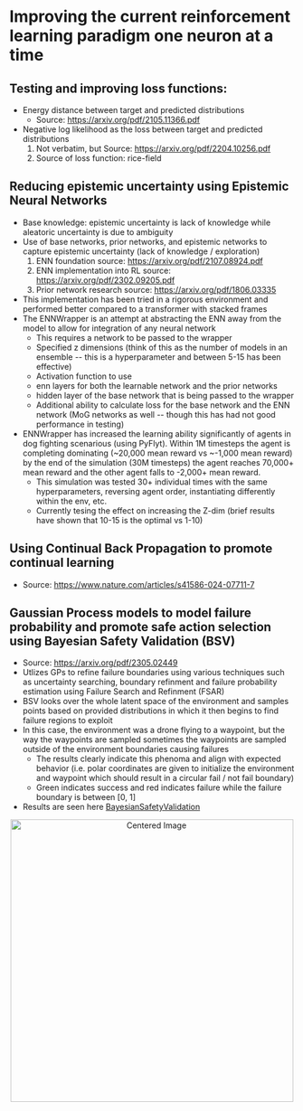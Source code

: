 # Improving the current reinforcement learning paradigm one neuron at a time

## Testing and improving loss functions:
- Energy distance between target and predicted distributions
    - Source: https://arxiv.org/pdf/2105.11366.pdf
- Negative log likelihood  as the loss between target and predicted distributions
    1. Not verbatim, but Source: https://arxiv.org/pdf/2204.10256.pdf
    2. Source of loss function: rice-field
 ## Reducing epistemic uncertainty using Epistemic Neural Networks
 - Base knowledge: epistemic uncertainty is lack of knowledge while aleatoric uncertainty is due to ambiguity
 - Use of base networks, prior networks, and epistemic networks to capture epistemic uncertainty (lack of knowledge / exploration)
    1. ENN foundation source: https://arxiv.org/pdf/2107.08924.pdf
    2. ENN implementation into RL source: https://arxiv.org/pdf/2302.09205.pdf
    3. Prior network research source: https://arxiv.org/pdf/1806.03335
 - This implementation has been tried in a rigorous environment and performed better compared to a transformer with stacked frames
 - The ENNWrapper is an attempt at abstracting the ENN away from the model to allow for integration of any neural network
    - This requires a network to be passed to the wrapper
    - Specified z dimensions (think of this as the number of models in an ensemble -- this is a hyperparameter and between 5-15 has been effective)
    - Activation function to use
    - enn layers for both the learnable network and the prior networks
    - hidden layer of the base network that is being passed to the wrapper
    - Additional ability to calculate loss for the base network and the ENN network (MoG networks as well -- though this has had not good performance in testing)
- ENNWrapper has increased the learning ability significantly of agents in dog fighting scenarious (using PyFlyt). Within 1M timesteps the agent is completing dominating (~20,000 mean reward vs ~-1,000 mean reward)
      by the end of the simulation (30M timesteps) the agent reaches 70,000+ mean reward and the other agent falls to -2,000+ mean reward.
    - This simulation was tested 30+ individual times with the same hyperparameters, reversing agent order, instantiating differently within the env, etc.
    - Currently tesing the effect on increasing the Z-dim (brief results have shown that 10-15 is the optimal vs 1-10)
## Using Continual Back Propagation to promote continual learning
- Source: https://www.nature.com/articles/s41586-024-07711-7
## Gaussian Process models to model failure probability and promote safe action selection using Bayesian Safety Validation (BSV)
- Source: https://arxiv.org/pdf/2305.02449
- Utlizes GPs to refine failure boundaries using various techniques such as uncertainty searching, boundary refinment and failure probability estimation using Failure Search and Refinment (FSAR)
- BSV looks over the whole latent space of the environment and samples points based on provided distributions in which it then begins to find failure regions to exploit
- In this case, the environment was a drone flying to a waypoint, but the way the waypoints are sampled sometimes the waypoints are sampled outside of the environment boundaries causing failures
    - The results clearly indicate this phenoma and align with expected behavior (i.e. polar coordinates are given to initialize the environment and waypoint which should result in a circular fail / not fail boundary)
    - Green indicates success and red indicates failure while the failure boundary is between [0, 1]
- Results are seen here [BayesianSafetyValidation](./model_validation/BayesianSafetyValidation)

<p align="center">
  <img src="https://github.com/user-attachments/assets/fbde600b-56e0-41c7-8f76-c171540add2f" alt="Centered Image" width="500"/>
</p>

    
  
